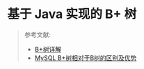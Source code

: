 # 基于 Java 实现的 B+ 树
> 参考文献:
> - [B+树详解](https://ivanzz1001.github.io/records/post/data-structure/2018/06/16/ds-bplustree)
> - [MySQL B+树相对于B树的区别及优势](https://juejin.cn/post/7117516433386373133)
